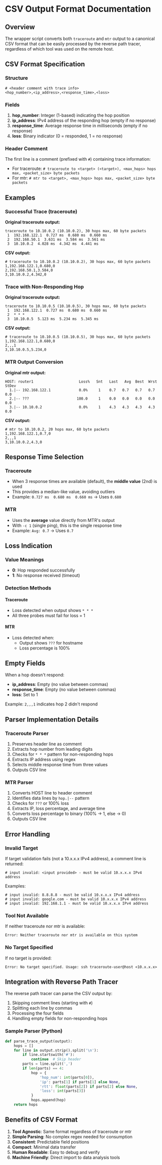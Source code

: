 # CSV Output Format Documentation

## Overview

The wrapper script converts both `traceroute` and `mtr` output to a canonical CSV format that can be easily processed by the reverse path tracer, regardless of which tool was used on the remote host.

## CSV Format Specification

### Structure
```
# <header comment with trace info>
<hop_number>,<ip_address>,<response_time>,<loss>
```

### Fields

1. **hop_number**: Integer (1-based) indicating the hop position
2. **ip_address**: IPv4 address of the responding hop (empty if no response)
3. **response_time**: Average response time in milliseconds (empty if no response)
4. **loss**: Binary indicator (0 = responded, 1 = no response)

### Header Comment

The first line is a comment (prefixed with `#`) containing trace information:
- For traceroute: `# traceroute to <target> (<target>), <max_hops> hops max, <packet_size> byte packets`
- For mtr: `# mtr to <target>, <max_hops> hops max, <packet_size> byte packets`

## Examples

### Successful Trace (traceroute)

**Original traceroute output:**
```
traceroute to 10.10.0.2 (10.10.0.2), 30 hops max, 60 byte packets
 1  192.168.122.1  0.727 ms  0.680 ms  0.660 ms
 2  192.168.50.1  3.631 ms  3.584 ms  3.561 ms
 3  10.10.0.2  4.028 ms  4.342 ms  4.441 ms
```

**CSV output:**
```
# traceroute to 10.10.0.2 (10.10.0.2), 30 hops max, 60 byte packets
1,192.168.122.1,0.680,0
2,192.168.50.1,3.584,0
3,10.10.0.2,4.342,0
```

### Trace with Non-Responding Hop

**Original traceroute output:**
```
traceroute to 10.10.0.5 (10.10.0.5), 30 hops max, 60 byte packets
 1  192.168.122.1  0.727 ms  0.680 ms  0.660 ms
 2  * * *
 3  10.10.0.5  5.123 ms  5.234 ms  5.345 ms
```

**CSV output:**
```
# traceroute to 10.10.0.5 (10.10.0.5), 30 hops max, 60 byte packets
1,192.168.122.1,0.680,0
2,,,1
3,10.10.0.5,5.234,0
```

### MTR Output Conversion

**Original mtr output:**
```
HOST: router1                     Loss%   Snt   Last   Avg  Best  Wrst StDev
  1.|-- 192.168.122.1             0.0%     1    0.7   0.7   0.7   0.7   0.0
  2.|-- ???                      100.0     1    0.0   0.0   0.0   0.0   0.0
  3.|-- 10.10.0.2                 0.0%     1    4.3   4.3   4.3   4.3   0.0
```

**CSV output:**
```
# mtr to 10.10.0.2, 20 hops max, 60 byte packets
1,192.168.122.1,0.7,0
2,,,1
3,10.10.0.2,4.3,0
```

## Response Time Selection

### Traceroute
- When 3 response times are available (default), the **middle value** (2nd) is used
- This provides a median-like value, avoiding outliers
- Example: `0.727 ms  0.680 ms  0.660 ms` → Uses `0.680`

### MTR
- Uses the **average** value directly from MTR's output
- With `-c 1` (single ping), this is the single response time
- Example: `Avg: 0.7` → Uses `0.7`

## Loss Indication

### Value Meanings
- **0**: Hop responded successfully
- **1**: No response received (timeout)

### Detection Methods

#### Traceroute
- Loss detected when output shows `* * *`
- All three probes must fail for loss = 1

#### MTR
- Loss detected when:
  - Output shows `???` for hostname
  - Loss percentage is 100%

## Empty Fields

When a hop doesn't respond:
- **ip_address**: Empty (no value between commas)
- **response_time**: Empty (no value between commas)
- **loss**: Set to 1

Example: `2,,,1` indicates hop 2 didn't respond

## Parser Implementation Details

### Traceroute Parser
1. Preserves header line as comment
2. Extracts hop number from leading digits
3. Checks for `* * *` pattern for non-responding hops
4. Extracts IP address using regex
5. Selects middle response time from three values
6. Outputs CSV line

### MTR Parser
1. Converts HOST line to header comment
2. Identifies data lines by `hop.|--` pattern
3. Checks for `???` or 100% loss
4. Extracts IP, loss percentage, and average time
5. Converts loss percentage to binary (100% → 1, else → 0)
6. Outputs CSV line

## Error Handling

### Invalid Target
If target validation fails (not a 10.x.x.x IPv4 address), a comment line is returned:
```
# input invalid: <input provided> - must be valid 10.x.x.x IPv4 address
```

Examples:
```
# input invalid: 8.8.8.8 - must be valid 10.x.x.x IPv4 address
# input invalid: google.com - must be valid 10.x.x.x IPv4 address
# input invalid: 192.168.1.1 - must be valid 10.x.x.x IPv4 address
```

### Tool Not Available
If neither traceroute nor mtr is available:
```
Error: Neither traceroute nor mtr is available on this system
```

### No Target Specified
If no target is provided:
```
Error: No target specified. Usage: ssh traceroute-user@host <10.x.x.x>
```

## Integration with Reverse Path Tracer

The reverse path tracer can parse the CSV output by:
1. Skipping comment lines (starting with `#`)
2. Splitting each line by commas
3. Processing the four fields
4. Handling empty fields for non-responding hops

### Sample Parser (Python)
```python
def parse_trace_output(output):
    hops = []
    for line in output.strip().split('\n'):
        if line.startswith('#'):
            continue  # Skip header
        parts = line.split(',')
        if len(parts) == 4:
            hop = {
                'hop_num': int(parts[0]),
                'ip': parts[1] if parts[1] else None,
                'rtt': float(parts[2]) if parts[2] else None,
                'loss': int(parts[3])
            }
            hops.append(hop)
    return hops
```

## Benefits of CSV Format

1. **Tool Agnostic**: Same format regardless of traceroute or mtr
2. **Simple Parsing**: No complex regex needed for consumption
3. **Consistent**: Predictable field positions
4. **Compact**: Minimal data transfer
5. **Human Readable**: Easy to debug and verify
6. **Machine Friendly**: Direct import to data analysis tools